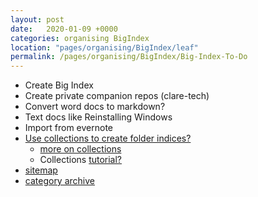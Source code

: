 ```yaml
---
layout: post
date:   2020-01-09 +0000
categories: organising BigIndex
location: "pages/organising/BigIndex/leaf"
permalink: /pages/organising/BigIndex/Big-Index-To-Do
---
```


- Create Big Index
- Create private companion repos (clare-tech)
- Convert word docs to markdown?
- Text docs like Reinstalling Windows
- Import from evernote
- [Use collections to create folder indices?](https://github.com/jekyll/jekyll-help/issues/182)
	- [more on collections](https://jekyllrb.com/docs/collections/)
	- Collections [tutorial?](https://www.youtube.com/playlist?list=PLLAZ4kZ9dFpOPV5C5Ay0pHaa0RJFhcmcB)
- [sitemap](https://github.com/jekyll/jekyll-sitemap)
- [category archive](https://github.com/shigeya/jekyll-category-archive-plugin)
